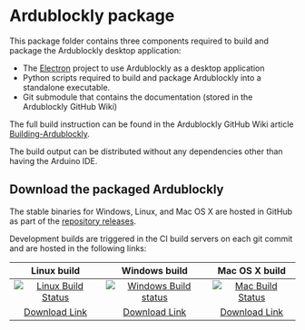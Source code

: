 # Ardublockly package
This package folder contains three components required to build and package the Ardublockly desktop application:

* The [Electron][1] project to use Ardublockly as a desktop application
* Python scripts required to build and package Ardublockly into a standalone executable.
* Git submodule that contains the documentation (stored in the Ardublockly GitHub Wiki)
 
The full build instruction can be found in the Ardublockly GitHub Wiki article [Building-Ardublockly][2].

The build output can be distributed without any dependencies other than having the Arduino IDE.

## Download the packaged Ardublockly
The stable binaries for Windows, Linux, and Mac OS X are hosted in GitHub as part of the [repository releases][1].

Development builds are triggered in the CI build servers on each git commit and are hosted in the following links:

| Linux build         | Windows build       | Mac OS X build       |
|:-------------------:|:-------------------:|:--------------------:|
| [![Linux Build Status](https://circleci.com/gh/carlosperate/ardublockly/tree/master.svg?style=svg)](https://circleci.com/gh/carlosperate/ardublockly/tree/master) | [![Windows Build status](https://ci.appveyor.com/api/projects/status/t877g920hdiifc2i?svg=true)](https://ci.appveyor.com/project/carlosperate/ardublockly) | [![Mac Build Status](https://travis-ci.org/carlosperate/ardublockly.svg?branch=master)](https://travis-ci.org/carlosperate/ardublockly) |
| [Download Link][11] | [Download Link][12] | [Download Link][13]  |


[1]: https://electron.atom.io
[2]: https://github.com/carlosperate/ardublockly/wiki/Building-Ardublockly
[11]: http://ardublockly-builds.s3-website-us-west-2.amazonaws.com/index.html?prefix=linux/
[12]: http://ardublockly-builds.s3-website-us-west-2.amazonaws.com/index.html?prefix=windows/
[13]: http://ardublockly-builds.s3-website-us-west-2.amazonaws.com/index.html?prefix=mac/
